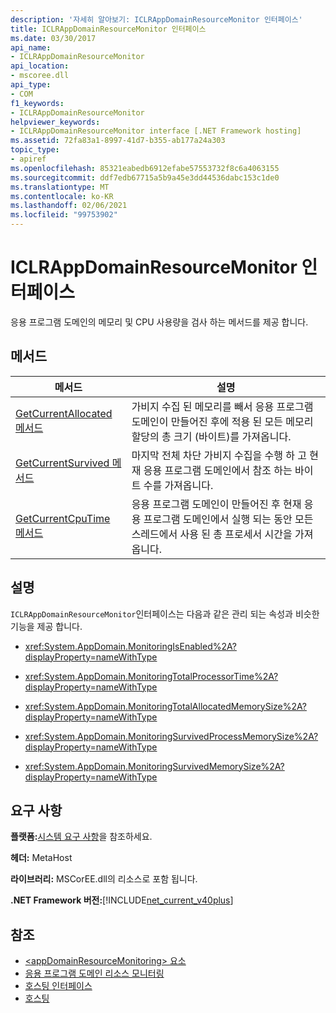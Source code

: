 ```yaml
---
description: '자세히 알아보기: ICLRAppDomainResourceMonitor 인터페이스'
title: ICLRAppDomainResourceMonitor 인터페이스
ms.date: 03/30/2017
api_name:
- ICLRAppDomainResourceMonitor
api_location:
- mscoree.dll
api_type:
- COM
f1_keywords:
- ICLRAppDomainResourceMonitor
helpviewer_keywords:
- ICLRAppDomainResourceMonitor interface [.NET Framework hosting]
ms.assetid: 72fa83a1-8997-41d7-b355-ab177a24a303
topic_type:
- apiref
ms.openlocfilehash: 85321eabedb6912efabe57553732f8c6a4063155
ms.sourcegitcommit: ddf7edb67715a5b9a45e3dd44536dabc153c1de0
ms.translationtype: MT
ms.contentlocale: ko-KR
ms.lasthandoff: 02/06/2021
ms.locfileid: "99753902"
---
```

# <a name="iclrappdomainresourcemonitor-interface"></a>ICLRAppDomainResourceMonitor 인터페이스

응용 프로그램 도메인의 메모리 및 CPU 사용량을 검사 하는 메서드를 제공 합니다.  
  
## <a name="methods"></a>메서드  
  
|메서드|설명|  
|------------|-----------------|  
|[GetCurrentAllocated 메서드](iclrappdomainresourcemonitor-getcurrentallocated-method.md)|가비지 수집 된 메모리를 빼서 응용 프로그램 도메인이 만들어진 후에 적용 된 모든 메모리 할당의 총 크기 (바이트)를 가져옵니다.|  
|[GetCurrentSurvived 메서드](iclrappdomainresourcemonitor-getcurrentsurvived-method.md)|마지막 전체 차단 가비지 수집을 수행 하 고 현재 응용 프로그램 도메인에서 참조 하는 바이트 수를 가져옵니다.|  
|[GetCurrentCpuTime 메서드](iclrappdomainresourcemonitor-getcurrentcputime-method.md)|응용 프로그램 도메인이 만들어진 후 현재 응용 프로그램 도메인에서 실행 되는 동안 모든 스레드에서 사용 된 총 프로세서 시간을 가져옵니다.|  
  
## <a name="remarks"></a>설명  

 `ICLRAppDomainResourceMonitor`인터페이스는 다음과 같은 관리 되는 속성과 비슷한 기능을 제공 합니다.  
  
- <xref:System.AppDomain.MonitoringIsEnabled%2A?displayProperty=nameWithType>  
  
- <xref:System.AppDomain.MonitoringTotalProcessorTime%2A?displayProperty=nameWithType>  
  
- <xref:System.AppDomain.MonitoringTotalAllocatedMemorySize%2A?displayProperty=nameWithType>  
  
- <xref:System.AppDomain.MonitoringSurvivedProcessMemorySize%2A?displayProperty=nameWithType>  
  
- <xref:System.AppDomain.MonitoringSurvivedMemorySize%2A?displayProperty=nameWithType>  
  
## <a name="requirements"></a>요구 사항  

 **플랫폼:**[시스템 요구 사항](../../get-started/system-requirements.md)을 참조하세요.  
  
 **헤더:** MetaHost  
  
 **라이브러리:** MSCorEE.dll의 리소스로 포함 됩니다.  
  
 **.NET Framework 버전:**[!INCLUDE[net_current_v40plus](../../../../includes/net-current-v40plus-md.md)]  
  
## <a name="see-also"></a>참조

- [\<appDomainResourceMonitoring> 요소](../../configure-apps/file-schema/runtime/appdomainresourcemonitoring-element.md)
- [응용 프로그램 도메인 리소스 모니터링](../../../standard/garbage-collection/app-domain-resource-monitoring.md)
- [호스팅 인터페이스](hosting-interfaces.md)
- [호스팅](index.md)
